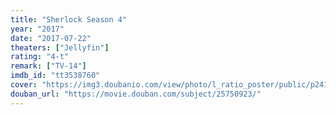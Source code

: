 ```yaml
---
title: "Sherlock Season 4"
year: "2017"
date: "2017-07-22"
theaters: ["Jellyfin"]
rating: "4-t"
remark: ["TV-14"]
imdb_id: "tt3538760"
cover: "https://img3.doubanio.com/view/photo/l_ratio_poster/public/p2412027382.jpg"
douban_url: "https://movie.douban.com/subject/25750923/"
---
```

